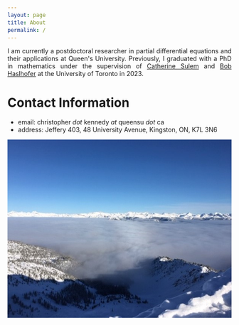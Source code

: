 ```yaml
---
layout: page
title: About
permalink: /
---
```


<div style='text-align: justify;'>
I am currently a postdoctoral researcher in partial differential equations and their applications at Queen's University. Previously, I graduated with a PhD in mathematics under the supervision of <a href="https://www.math.toronto.edu/sulem/">Catherine Sulem</a> and <a href = "https://www.math.toronto.edu/roberth/">Bob Haslhofer</a> at the University of Toronto in 2023.
</div>

Contact Information
======

  - email: christopher _dot_ kennedy _at_ queensu _dot_ ca
  - address: Jeffery 403, 48 University Avenue, Kingston, ON, K7L 3N6

![](assets/img/KHMR_clouds.jpg)

